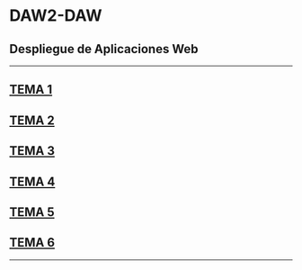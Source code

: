 # DAW2-DAW
Despliegue de Aplicaciones Web
---
___
## [TEMA 1](tema1.md)
## [TEMA 2](tema2.md)
## [TEMA 3](tema3.md)
## [TEMA 4](tema4.md)
## [TEMA 5](tema5.md)
## [TEMA 6](tema6.md)
___
